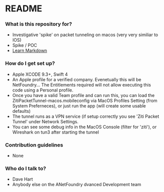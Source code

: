 # README #

### What is this repository for? ###

* Investigative 'spike' on packet tunneling on macos (very very similiar to IOS)
* Spike / POC
* [Learn Markdown](https://bitbucket.org/tutorials/markdowndemo)

### How do I get set up? ###

* Apple XCODE 9.3+, Swift 4
* An Apple profile for a verified company.  Evenetually this will be NetFoundry... The Entitlements required will not allow executing this code using a Personal profile.
* Once you have a valid Team profile and can run this, you can load the ZitiPacketTunnel-macos.mobileconfig via MacOS Profiles Setting (from System Preferneces), or just run the app (will create some usable defaults)
* The tunnel runs as a VPN service (if setup correctly you see 'Ziti Packet Tunnel' under Network Settings.
* You can see some debug info in the MacOS Console (filter for 'ziti'), or Wireshark on tun3 after starting the tunnel

### Contribution guidelines ###

* None

### Who do I talk to? ###

* Dave Hart
* Anybody else on the ANetFoundry dvanced Development team
